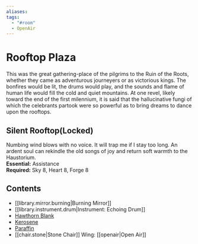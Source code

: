 ```yaml
---
aliases: 
tags:
  - "#room"
  - OpenAir
---
```

# Rooftop Plaza
This was the great gathering-place of the pilgrims to the Ruin of the Roots, whether they came as adventurous journeyers or as victorious kings. The bonfires would be lit, the drums would play, and the sounds and flame of human life would fill the cold and quiet mountains. At one revel, likely toward the end of the first milennium, it is said that the hallucinative fungi of which the celebrants partook were so powerful as to bring dreams to dance upon the rooftops.
## Silent Rooftop(Locked)
Numbing wind blows with no voice. It will trap me if I stay too long. An ardent soul can rekindle the old songs of joy and return soft warmth to the Haustorium.
<br>**Essential:** Assistance
<br>**Required:** Sky 8, Heart 8, Forge 8
## Contents
- [[library.mirror.burning|Burning Mirror]]
- [[library.instrument.drum|Instrument: Echoing Drum]]
- [Hawthorn Blank](https://uadaf.theevilroot.xyz/rowenarium/element/hawthorn.blank)
- [Kerosene](https://uadaf.theevilroot.xyz/rowenarium/element/jerry.kerosene)
- [Paraffin](https://uadaf.theevilroot.xyz/rowenarium/element/jerry.paraffin)  
- [[chair.stone|Stone Chair]]
Wing: [[openair|Open Air]]
